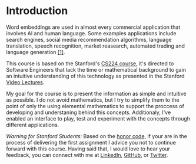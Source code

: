 # Introduction

Word embeddings are used in almost every commercial application that involves AI and human language. Some examples applications include search engines, social media recommendation algorithms, language translation, speech recognition, market reasearch, automated trading and language generation [[1]]().

This course is based on the Stanford's [CS224 course](), it's directed to Software Engineers that lack the time or mathematical background to gain an intuitive understanding of this technology as presented in the Stanford [Video Lectures]().

My goal for the course is to present the information as simple and intuitive as possible. I do not avoid mathematics, but I try to simplify them to the point of only the using elemental mathematics to support the proccess of developing and understaning behind this concepts. Additionaly, I've enabled an interface to play, test and experiment with the concepts through different applications. 

*Warning for Stanford Students:* Based on the [honor code](), if your are in the process of delivering the first assignment I advice you not to continue forward with this course. Having said that, I would love to hear your feedback, you can connect with me at [LinkedIn](), [GitHub](), or [Twitter]().
